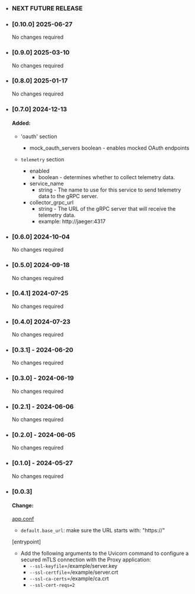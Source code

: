 - ### NEXT FUTURE RELEASE

- ### [0.10.0] 2025-06-27
  No changes required

- ### [0.9.0] 2025-03-10
  No changes required

- ### [0.8.0] 2025-01-17
  No changes required

- ### [0.7.0] 2024-12-13
    #### Added:
    - 'oauth' section
        - mock_oauth_servers
            boolean - enables mocked OAuth endpoints

    - `telemetry` section
      - enabled
          - boolean - determines whether to collect telemetry data.
      - service_name
        - string - The name to use for this service to send telemetry data to the gRPC server.
      - collector_grpc_url
        - string - The URL of the gRPC server that will receive the telemetry data.
        - example: http://jaeger:4317

- ### [0.6.0] 2024-10-04

  No changes required

- ### [0.5.0] 2024-09-18

  No changes required

- ### [0.4.1] 2024-07-25

  No changes required

- ### [0.4.0] 2024-07-23

  No changes required

- ### [0.3.1] - 2024-06-20

  No changes required

- ### [0.3.0] - 2024-06-19

  No changes required

- ### [0.2.1] - 2024-06-06

  No changes required

- ### [0.2.0] - 2024-06-05

  No changes required

- ### [0.1.0] - 2024-05-27

  No changes required

- ### [0.0.3]

    #### Change:

    [app.conf](app.conf)
    - `default.base_url`: make sure the URL starts with: "https://"

    [entrypoint]
    - Add the following arguments to the Uvicorn command to configure a secured mTLS connection with the Proxy application:
        - `--ssl-keyfile`=/example/server.key
        - `--ssl-certfile`=/example/server.crt
        - `--ssl-ca-certs`=/example/ca.crt
        - `--ssl-cert-reqs=2`
